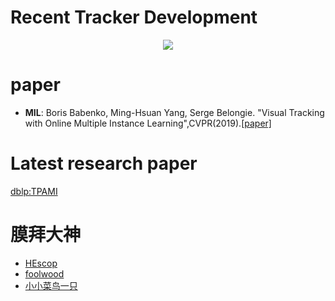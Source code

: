 # Recent Tracker Development
<p align="center">
    <img src="https://github.com/QiujieDong/objectTracking/blob/master/recent_Tracker_development.png">
</p>

# paper
- **MIL**: Boris Babenko, Ming-Hsuan Yang, Serge Belongie. "Visual Tracking with Online Multiple Instance Learning",CVPR(2019).[[paper]](http://vision.stanford.edu/teaching/cs231b_spring1415/papers/miltrack_cvpr09.pdf)

# Latest research paper
[dblp:TPAMI](https://dblp.uni-trier.de/db/journals/pami/index.html)

# 膜拜大神
- [HEscop](https://github.com/HEscop/TBCF)
- [foolwood](https://github.com/foolwood/benchmark_results)
- [小小菜鸟一只](https://blog.csdn.net/crazyice521/article/details/70238542)

